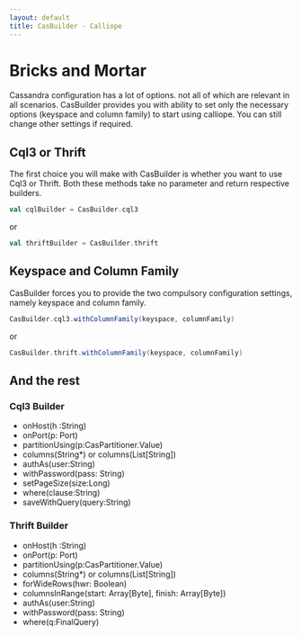 ```yaml
---
layout: default
title: CasBuilder - Calliope
---
```

# Bricks and Mortar
Cassandra configuration has a lot of options. not all of which are relevant in all scenarios. CasBuilder provides you with ability to set only the necessary options (keyspace and column family) to start using calliope. You can still change other settings if required.

## Cql3 or Thrift

The first choice you will make with CasBuilder is whether you want to use Cql3 or Thrift. Both these methods take no parameter and return respective builders. 

```scala
val cqlBuilder = CasBuilder.cql3
```
or

```scala
val thriftBuilder = CasBuilder.thrift
```

## Keyspace and Column Family

CasBuilder forces you to provide the two compulsory configuration settings, namely keyspace and column family.

```scala
CasBuilder.cql3.withColumnFamily(keyspace, columnFamily)
```
or

```scala
CasBuilder.thrift.withColumnFamily(keyspace, columnFamily)
```

## And the rest

### Cql3 Builder

* onHost(h :String)
* onPort(p: Port)
* partitionUsing(p:CasPartitioner.Value)
* columns(String*) or columns(List[String])
* authAs(user:String)
* withPassword(pass: String)
* setPageSize(size:Long)
* where(clause:String)
* saveWithQuery(query:String)

### Thrift Builder

* onHost(h :String)
* onPort(p: Port)
* partitionUsing(p:CasPartitioner.Value)
* columns(String*) or columns(List[String])
* forWideRows(hwr: Boolean)
* columnsInRange(start: Array[Byte], finish: Array[Byte])
* authAs(user:String)
* withPassword(pass: String)
* where(q:FinalQuery)
